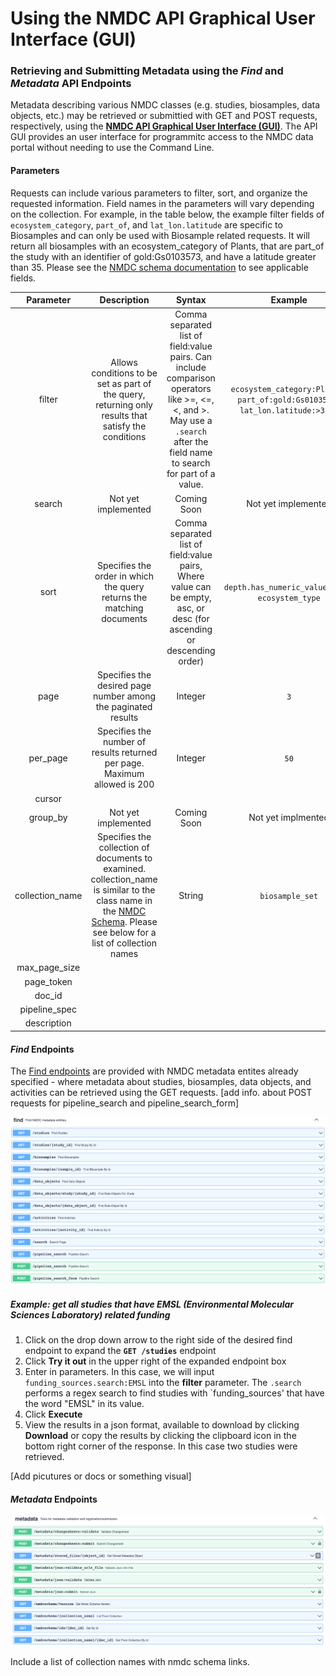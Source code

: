 # Using the NMDC API Graphical User Interface (GUI)

### Retrieving and Submitting Metadata using the ___Find___ and ___Metadata___ API Endpoints

Metadata describing various NMDC classes (e.g. studies, biosamples, data objects, etc.) may be retrieved or submittied with GET and POST requests, respectively, using the **[NMDC API Graphical User Interface (GUI)](https://api.microbiomedata.org/docs#/)**. The API GUI provides an user interface for programmitc access to the NMDC data portal without needing to use the Command Line. 


#### Parameters

Requests can include various parameters to filter, sort, and organize the requested information. Field names in the parameters will vary depending on the collection. For example, in the table below, the example filter fields of `ecosystem_category`, `part_of`, and `lat_lon.latitude` are specific to Biosamples and can only be used with Biosample related requests. It will return all biosamples with an ecosystem_category of Plants, that are part_of the study with an identifier of gold:Gs0103573, and have a latitude greater than 35. Please see the [NMDC schema documentation](https://microbiomedata.github.io/nmdc-schema/) to see applicable fields.

| Parameter | Description | Syntax | Example |
| :---: | :-----------: | :-------: | :---: |
| filter | Allows conditions to be set as part of the query, returning only results that satisfy the conditions | Comma separated list of field:value pairs. Can include comparison operators like >=, <=, <, and >. May use a `.search` after the field name to search for part of a value. | `ecosystem_category:Plants, part_of:gold:Gs0103573, lat_lon.latitude:>35.0` |
| search | Not yet implemented | Coming Soon | Not yet implemented |
| sort | Specifies the order in which the query returns the matching documents | Comma separated list of field:value pairs, Where value can be empty, asc, or desc (for ascending or descending order) | `depth.has_numeric_value:desc, ecosystem_type`
| page | Specifies the desired page number among the paginated results | Integer | `3`
| per_page | Specifies the number of results returned per page. Maximum allowed is 200 | Integer | `50` |
| cursor |
| group_by | Not yet implemented | Coming Soon | Not yet implmented |
| collection_name | Specifies the collection of documents to examined. collection_name is similar to the class name in the [NMDC Schema](https://microbiomedata.github.io/nmdc-schema/). Please see below for a list of collection names | String | `biosample_set` |
| max_page_size | 
| page_token |
| doc_id |
| pipeline_spec |
| description |


#### ___Find___ Endpoints

The [Find endpoints](https://api.microbiomedata.org/docs#/find:~:text=Find%20NMDC-,metadata,-entities.) are provided with NMDC metadata entites already specified - where metadata about studies, biosamples, data objects, and activities can be retrieved using the GET requests. [add info. about POST requests for pipeline_search and pipeline_search_form] 

![NMDC Find endpoints!](../_static/images/howto_guides/api_gui/find_endpoints.png)

##### Example: get all studies that have EMSL (Environmental Molecular Sciences Laboratory) related funding

1. Click on the drop down arrow to the right side of the desired find endpoint to expand the **`GET /studies`** endpoint
2. Click **Try it out** in the upper right of the expanded endpoint box
3. Enter in parameters. In this case, we will input `funding_sources.search:EMSL` into the **filter** parameter. The `.search` performs a regex search to find studies with `funding_sources' that have the word "EMSL" in its value.
4. Click **Execute**
5. View the results in a json format, available to download by clicking **Download** or copy the results by clicking the clipboard icon in the bottom right corner of the response. In this case two studies were retrieved.

[Add picutures or docs or something visual]

#### ___Metadata___ Endpoints

![NMDC Metadata endpoints!](../_static/images/howto_guides/api_gui/metadata_endpoints.png)

Include a list of collection names with nmdc schema links.



